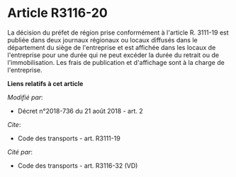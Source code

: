 # Article R3116-20

La décision du préfet de région prise conformément à l'article R. 3111-19 est publiée dans deux journaux régionaux ou locaux
diffusés dans le département du siège de l'entreprise et est affichée dans les locaux de l'entreprise pour une durée qui ne
peut excéder la durée du retrait ou de l'immobilisation. Les frais de publication et d'affichage sont à la charge de
l'entreprise.

**Liens relatifs à cet article**

_Modifié par_:

  - Décret n°2018-736 du 21 août 2018 - art. 2

_Cite_:

  - Code des transports - art. R3111-19

_Cité par_:

  - Code des transports - art. R3116-32 (VD)

